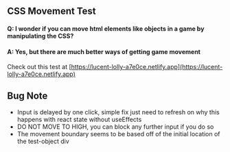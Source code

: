 ## CSS Movement Test
#### Q: I wonder if you can move html elements like objects in a game by manipulating the CSS?
#### A: Yes, but there are much better ways of getting game movement

Check out this test at [https://lucent-lolly-a7e0ce.netlify.app](https://lucent-lolly-a7e0ce.netlify.app)

## Bug Note
- Input is delayed by one click, simple fix just need to refresh on why this happens with react state without useEffects
- DO NOT MOVE TO HIGH, you can block any further input if you do so
- The movement boundary seems to be based off of the initial location of the test-object div